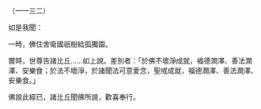 （一一三二）

如是我聞：

一時，佛住舍衛國祇樹給孤獨園。

爾時，世尊告諸比丘……如上說。差別者：「於佛不壞淨成就，福德潤澤、善法潤澤、安樂食；於法不壞淨，於諸聞法可意愛念，聖戒成就，福德潤澤、善法潤澤、安樂食。」

佛說此經已，諸比丘聞佛所說，歡喜奉行。



